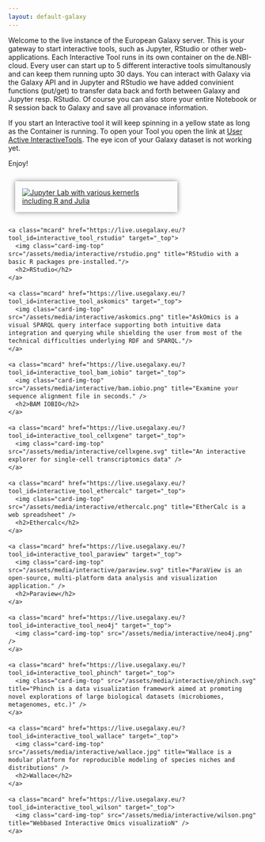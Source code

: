 ```yaml
---
layout: default-galaxy
---
```

<style type="text/css">
#maincontainer {
width: 100% !important;
}

.mcard {
  box-shadow: 0px 0px 10px grey;
  display: flex;
  width: 300px;
  flex-direction: column;
  margin: 1em;
  padding: 1em;
}
.mcard .card-img-top {
  width: 100%;
}
.mcard h2{
  text-align: center;
  color: #333;
  padding: 0.5em;
}
.mcard:hover {
  box-shadow: 0px 0px 10px black;
}

.flex-container {
  padding: 0;
  margin: 0;
  list-style: none;

  display: -webkit-box;
  display: -moz-box;
  display: -ms-flexbox;
  display: -webkit-flex;
  display: flex;

  -webkit-flex-flow: row wrap;
  justify-content: flex-start;
}

.mcard img {
margin: auto;
}

</style>

Welcome to the live instance of the European Galaxy server. This is your gateway to start interactive tools, such as
Jupyter, RStudio or other web-applications. Each Interactive Tool runs in its own container on the de.NBI-cloud.
Every user can start up to 5 different interactive tools simultanously and can keep them running upto 30 days.
You can interact with Galaxy via the Galaxy API and in Jupyter and RStudio we have added convinient functions (put/get) to transfer data
back and forth between Galaxy and Jupyter resp. RStudio. Of course you can also store your entire Notebook or R session back to Galaxy and
save all provanace information.

If you start an Interactive tool it will keep spinning in a yellow state as long as the Container is running. To open your Tool you open the link
at <a href="https://live.usegalaxy.eu/interactivetool_entry_points/list">User Active InteractiveTools</a>. The eye icon of your Galaxy dataset
is not working yet.

Enjoy!

<div class="flex-container">
	<a class="mcard" href="https://live.usegalaxy.eu/?tool_id=interactive_tool_jupyter_notebook" target="_top">
	  <img class="card-img-top" src="https://jupyter.org/assets/main-logo.svg" title="Jupyter Lab with various kernerls including R and Julia" />
	</a>

	<a class="mcard" href="https://live.usegalaxy.eu/?tool_id=interactive_tool_rstudio" target="_top">
	  <img class="card-img-top" src="/assets/media/interactive/rstudio.png" title="RStudio with a basic R packages pre-installed."/>
	  <h2>RStudio</h2>
	</a>

	<a class="mcard" href="https://live.usegalaxy.eu/?tool_id=interactive_tool_askomics" target="_top">
	  <img class="card-img-top" src="/assets/media/interactive/askomics.png" title="AskOmics is a visual SPARQL query interface supporting both intuitive data integration and querying while shielding the user from most of the technical difficulties underlying RDF and SPARQL."/>
	</a>

	<a class="mcard" href="https://live.usegalaxy.eu/?tool_id=interactive_tool_bam_iobio" target="_top">
	  <img class="card-img-top" src="/assets/media/interactive/bam.iobio.png" title="Examine your sequence alignment file in seconds." />
	  <h2>BAM IOBIO</h2>
	</a>

	<a class="mcard" href="https://live.usegalaxy.eu/?tool_id=interactive_tool_cellxgene" target="_top">
	  <img class="card-img-top" src="/assets/media/interactive/cellxgene.svg" title="An interactive explorer for single-cell transcriptomics data" />
	</a>

	<a class="mcard" href="https://live.usegalaxy.eu/?tool_id=interactive_tool_ethercalc" target="_top">
	  <img class="card-img-top" src="/assets/media/interactive/ethercalc.png" title="EtherCalc is a web spreadsheet" />
	  <h2>Ethercalc</h2>
	</a>

	<a class="mcard" href="https://live.usegalaxy.eu/?tool_id=interactive_tool_paraview" target="_top">
	  <img class="card-img-top" src="/assets/media/interactive/paraview.svg" title="ParaView is an open-source, multi-platform data analysis and visualization application." />
	  <h2>Paraview</h2>
	</a>

	<a class="mcard" href="https://live.usegalaxy.eu/?tool_id=interactive_tool_neo4j" target="_top">
	  <img class="card-img-top" src="/assets/media/interactive/neo4j.png" />
	</a>

	<a class="mcard" href="https://live.usegalaxy.eu/?tool_id=interactive_tool_phinch" target="_top">
	  <img class="card-img-top" src="/assets/media/interactive/phinch.svg" title="Phinch is a data visualization framework aimed at promoting novel explorations of large biological datasets (microbiomes, metagenomes, etc.)" />
	</a>

	<a class="mcard" href="https://live.usegalaxy.eu/?tool_id=interactive_tool_wallace" target="_top">
	  <img class="card-img-top" src="/assets/media/interactive/wallace.jpg" title="Wallace is a modular platform for reproducible modeling of species niches and distributions" />
	  <h2>Wallace</h2>
	</a>

	<a class="mcard" href="https://live.usegalaxy.eu/?tool_id=interactive_tool_wilson" target="_top">
	  <img class="card-img-top" src="/assets/media/interactive/wilson.png" title="Webbased Interactive Omics visualizatioN" />
	</a>

</div>
